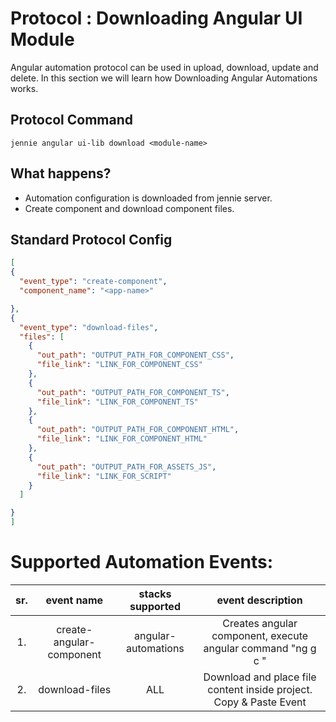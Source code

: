 # Protocol : Downloading Angular UI Module
Angular automation protocol can be used in upload, download, update and delete. In this section we will learn how Downloading Angular Automations works. 

## Protocol Command
```
jennie angular ui-lib download <module-name>
```

## What happens?
- Automation configuration is downloaded from jennie server.
- Create component and download component files. 

## Standard Protocol Config
```json
[
{
  "event_type": "create-component",
  "component_name": "<app-name>"

},
{
  "event_type": "download-files",
  "files": [
    {
      "out_path": "OUTPUT_PATH_FOR_COMPONENT_CSS",
      "file_link": "LINK_FOR_COMPONENT_CSS"
    },
    {
      "out_path": "OUTPUT_PATH_FOR_COMPONENT_TS",
      "file_link": "LINK_FOR_COMPONENT_TS"
    },
    {
      "out_path": "OUTPUT_PATH_FOR_COMPONENT_HTML",
      "file_link": "LINK_FOR_COMPONENT_HTML"
    },
    {
      "out_path": "OUTPUT_PATH_FOR_ASSETS_JS",
      "file_link": "LINK_FOR_SCRIPT"
    }
  ]

}
]

```
# Supported Automation Events:

| sr. | event name | stacks supported  | event description  |
| :-: | :---:   | :-: | :-: |
| 1. | create-angular-component | angular-automations | Creates angular component, execute angular command "ng g c <component-name>" |
| 2. | download-files | ALL | Download and place file content inside project. Copy & Paste Event |
